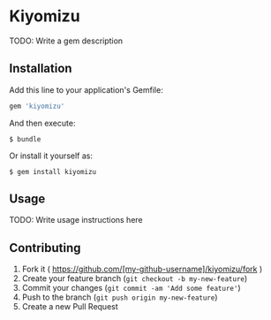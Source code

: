 # Kiyomizu

TODO: Write a gem description

## Installation

Add this line to your application's Gemfile:

```ruby
gem 'kiyomizu'
```

And then execute:

    $ bundle

Or install it yourself as:

    $ gem install kiyomizu

## Usage

TODO: Write usage instructions here

## Contributing

1. Fork it ( https://github.com/[my-github-username]/kiyomizu/fork )
2. Create your feature branch (`git checkout -b my-new-feature`)
3. Commit your changes (`git commit -am 'Add some feature'`)
4. Push to the branch (`git push origin my-new-feature`)
5. Create a new Pull Request
